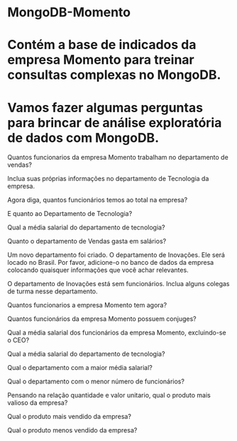 # MongoDB-Momento

# Contém a base de indicados da empresa Momento para treinar consultas complexas no MongoDB.
# Vamos fazer algumas perguntas para brincar de análise exploratória de dados com MongoDB.

Quantos funcionarios da empresa Momento trabalham no departamento de vendas?

Inclua suas próprias informações no departamento de Tecnologia da empresa.

Agora diga, quantos funcionários temos ao total na empresa?

E quanto ao Departamento de Tecnologia?

Qual a média salarial do departamento de tecnologia?

Quanto o departamento de Vendas gasta em salários?

Um novo departamento foi criado. O departamento de Inovações. Ele será locado no Brasil. Por favor, adicione-o no banco de dados da empresa colocando quaisquer informações que você achar relevantes.

O departamento de Inovações está sem funcionários. Inclua alguns colegas de turma nesse departamento.

Quantos funcionarios a empresa Momento tem agora?

Quantos funcionários da empresa Momento possuem conjuges?

Qual a média salarial dos funcionários da empresa Momento, excluindo-se o CEO?

Qual a média salarial do departamento de tecnologia?

Qual o departamento com a maior média salarial?

Qual o departamento com o menor número de funcionários?

Pensando na relação quantidade e valor unitario, qual o produto mais valioso da empresa?

Qual o produto mais vendido da empresa?

Qual o produto menos vendido da empresa?
